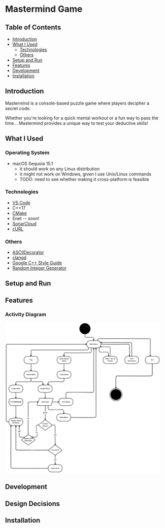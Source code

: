 # Mastermind Game

## Table of Contents

- [Introduction](#introduction)
- [What I Used](#what-i-used)
  - [Technologies](#technologies)
  - [Others](#others)
- [Setup and Run](#setup-and-run)
- [Features](#features)
- [Development](#development)
- [Installation](#installation)

## Introduction

Mastermind is a console-based puzzle game where players decipher a secret code.

Whether you're looking for a quick mental workout or a fun way to pass the time... Mastermind provides a unique way to test your deductive skills!

## What I Used

### Operating System

- macOS Sequoia 15.1
  - it should work on any Linux distribution
  - it might not work on Windows, given I use Unix/Linux commands
  - TODO: need to see whether making it cross-platform is feasible

### Technologies

- [VS Code](https://code.visualstudio.com/)
- C++17
- [CMake](https://cmake.org/)
- Enet -- soon!
- [SonarCloud](https://sonarcloud.io/)
- [cURL](https://curl.se/libcurl/c/)

### Others

- [ASCIIDecorator](https://marketplace.visualstudio.com/items?itemName=helixquar.asciidecorator)
- [clangd](https://marketplace.visualstudio.com/items?itemName=llvm-vs-code-extensions.vscode-clangd)
- [Google C++ Style Guide](https://google.github.io/styleguide/cppguide.html)
- [Random Integer Generator](https://www.random.org/clients/http/api/)

## Setup and Run

## Features

### Activity Diagram

![Activity Diagram](/assets/activity_diagram.png)

## Development

## Design Decisions

## Installation
